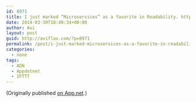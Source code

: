 ```yaml
---
id: 8971
title: I just marked “Microservices” as a favorite in Readability. http://www.readability.com/articles/cyafgqig
date: 2014-03-30T18:49:34+00:00
author: Avi
layout: post
guid: http://aviflax.com/?p=8971
permalink: /post/i-just-marked-microservices-as-a-favorite-in-readability-httpwww-readability-comarticlescyafgqig/
categories:
  - none
tags:
  - ADN
  - Appdotnet
  - IFTTT
---
```

(Originally published [on App.net](http://alpha.app.net/aviflax/post/27119723).)
